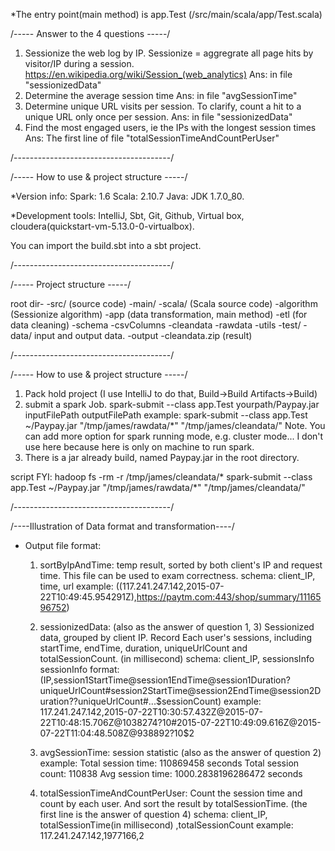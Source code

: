 *The entry point(main method) is app.Test (/src/main/scala/app/Test.scala)

/----- Answer to the 4 questions  -----/

1. Sessionize the web log by IP. Sessionize = aggregrate all page hits by visitor/IP during a session. https://en.wikipedia.org/wiki/Session_(web_analytics)
  Ans: in file "sessionizedData"
2. Determine the average session time
  Ans: in file "avgSessionTime"
3. Determine unique URL visits per session. To clarify, count a hit to a unique URL only once per session.
  Ans: in file "sessionizedData"
4. Find the most engaged users, ie the IPs with the longest session times
  Ans: The first line of file "totalSessionTimeAndCountPerUser"
  
/---------------------------------------/

/----- How to use & project structure -----/

*Version info:
    Spark: 1.6
    Scala: 2.10.7
    Java: JDK 1.7.0_80. 
    
*Development tools: 
    IntelliJ, 
    Sbt, Git, Github, 
    Virtual box, cloudera(quickstart-vm-5.13.0-0-virtualbox).

You can import the build.sbt into a sbt project.

/---------------------------------------/

/----- Project structure -----/

root dir-
  -src/ (source code)
    -main/
      -scala/ (Scala source code)
        -algorithm (Sessionize algorithm)
        -app (data transformation, main method)
        -etl (for data cleaning)
          -schema
            -csvColumns
              -cleandata
              -rawdata
        -utils
    -test/
  -data/ input and output data.
    -output
      -cleandata.zip (result)
    
/---------------------------------------/

 /----- How to use & project structure -----/
 
 1. Pack hold project (I use IntelliJ to do that, Build->Build Artifacts->Build)
 2. submit a spark Job.
        spark-submit --class app.Test yourpath/Paypay.jar inputFilePath outputFilePath
            example:
                spark-submit --class app.Test ~/Paypay.jar "/tmp/james/rawdata/*" "/tmp/james/cleandata/"
    Note. You can add more option for spark running mode, e.g. cluster mode...
          I don't use here because here is only on machine to run spark.
 3. There is a jar already build,  named Paypay.jar in the root directory.
 
 script FYI:
    hadoop fs -rm -r /tmp/james/cleandata/*
    spark-submit --class app.Test ~/Paypay.jar "/tmp/james/rawdata/*" "/tmp/james/cleandata/"
    
/---------------------------------------/

/----Illustration of Data format and transformation----/

* Output file format:
    1. sortByIpAndTime:
        temp result, sorted by both client's IP and request time. This file can be used to exam correctness.
            schema: client_IP, time, url
            example: ((117.241.247.142,2015-07-22T10:49:45.954291Z),https://paytm.com:443/shop/summary/1116596752)
    
    2. sessionizedData: (also as the answer of question 1, 3)
        Sessionized data, grouped by client IP. Record Each user's sessions, including startTime, endTime, duration, uniqueUrlCount and totalSessionCount. (in millisecond)
            schema: client_IP, sessionsInfo
            sessionInfo format: (IP,session1StartTime@session1EndTime@session1Duration?uniqueUrlCount#session2StartTime@session2EndTime@session2Duration??uniqueUrlCount#...$sessionCount)
            example: 117.241.247.142,2015-07-22T10:30:57.432Z@2015-07-22T10:48:15.706Z@1038274?10#2015-07-22T10:49:09.616Z@2015-07-22T11:04:48.508Z@938892?10$2
    3. avgSessionTime: 
        session statistic (also as the answer of question 2)
            example:
                Total session time: 110869458 seconds
                Total session count: 110838
                Avg session time: 1000.2838196286472 seconds

    4. totalSessionTimeAndCountPerUser:
        Count the session time and count by each user. And sort the result by totalSessionTime. (the first line is the answer of question 4)
            schema: client_IP, totalSessionTime(in millisecond) ,totalSessionCount 
            example: 117.241.247.142,1977166,2